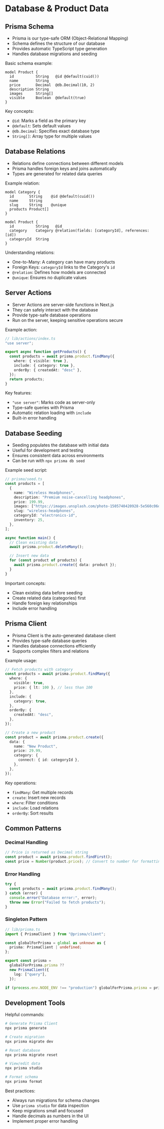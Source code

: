 # Database & Product Data

## Prisma Schema

- Prisma is our type-safe ORM (Object-Relational Mapping)
- Schema defines the structure of our database
- Provides automatic TypeScript type generation
- Handles database migrations and seeding

Basic schema example:

```prisma
model Product {
  id          String   @id @default(cuid())
  name        String
  price       Decimal  @db.Decimal(10, 2)
  description String
  images      String[]
  visible     Boolean  @default(true)
}
```

Key concepts:

- `@id`: Marks a field as the primary key
- `@default`: Sets default values
- `@db.Decimal`: Specifies exact database type
- `String[]`: Array type for multiple values

## Database Relations

- Relations define connections between different models
- Prisma handles foreign keys and joins automatically
- Types are generated for related data queries

Example relation:

```prisma
model Category {
  id       String    @id @default(cuid())
  name     String
  slug     String    @unique
  products Product[]
}

model Product {
  id          String   @id
  category    Category @relation(fields: [categoryId], references: [id])
  categoryId  String
}
```

Understanding relations:

- One-to-Many: A category can have many products
- Foreign Keys: `categoryId` links to the Category's `id`
- `@relation`: Defines how models are connected
- `@unique`: Ensures no duplicate values

## Server Actions

- Server Actions are server-side functions in Next.js
- They can safely interact with the database
- Provide type-safe database operations
- Run on the server, keeping sensitive operations secure

Example action:

```typescript
// lib/actions/index.ts
"use server";

export async function getProducts() {
  const products = await prisma.product.findMany({
    where: { visible: true },
    include: { category: true },
    orderBy: { createdAt: "desc" },
  });
  return products;
}
```

Key features:

- `"use server"`: Marks code as server-only
- Type-safe queries with Prisma
- Automatic relation loading with `include`
- Built-in error handling

## Database Seeding

- Seeding populates the database with initial data
- Useful for development and testing
- Ensures consistent data across environments
- Can be run with `npx prisma db seed`

Example seed script:

```typescript
// prisma/seed.ts
const products = [
  {
    name: "Wireless Headphones",
    description: "Premium noise-cancelling headphones",
    price: 199.99,
    images: ["https://images.unsplash.com/photo-1505740420928-5e560c06d30e"],
    slug: "wireless-headphones",
    categoryId: "electronics-id",
    inventory: 25,
  },
];

async function main() {
  // Clean existing data
  await prisma.product.deleteMany();

  // Insert new data
  for (const product of products) {
    await prisma.product.create({ data: product });
  }
}
```

Important concepts:

- Clean existing data before seeding
- Create related data (categories) first
- Handle foreign key relationships
- Include error handling

## Prisma Client

- Prisma Client is the auto-generated database client
- Provides type-safe database queries
- Handles database connections efficiently
- Supports complex filters and relations

Example usage:

```typescript
// Fetch products with category
const products = await prisma.product.findMany({
  where: {
    visible: true,
    price: { lt: 100 }, // less than 100
  },
  include: {
    category: true,
  },
  orderBy: {
    createdAt: "desc",
  },
});

// Create a new product
const product = await prisma.product.create({
  data: {
    name: "New Product",
    price: 29.99,
    category: {
      connect: { id: categoryId },
    },
  },
});
```

Key operations:

- `findMany`: Get multiple records
- `create`: Insert new records
- `where`: Filter conditions
- `include`: Load relations
- `orderBy`: Sort results

## Common Patterns

### Decimal Handling

```typescript
// Price is returned as Decimal string
const product = await prisma.product.findFirst();
const price = Number(product.price); // Convert to number for formatting
```

### Error Handling

```typescript
try {
  const products = await prisma.product.findMany();
} catch (error) {
  console.error("Database error:", error);
  throw new Error("Failed to fetch products");
}
```

### Singleton Pattern

```typescript
// lib/prisma.ts
import { PrismaClient } from "@prisma/client";

const globalForPrisma = global as unknown as {
  prisma: PrismaClient | undefined;
};

export const prisma =
  globalForPrisma.prisma ??
  new PrismaClient({
    log: ["query"],
  });

if (process.env.NODE_ENV !== "production") globalForPrisma.prisma = prisma;
```

## Development Tools

Helpful commands:

```bash
# Generate Prisma Client
npx prisma generate

# Create migration
npx prisma migrate dev

# Reset database
npx prisma migrate reset

# View/edit data
npx prisma studio

# Format schema
npx prisma format
```

Best practices:

- Always run migrations for schema changes
- Use `prisma studio` for data inspection
- Keep migrations small and focused
- Handle decimals as numbers in the UI
- Implement proper error handling